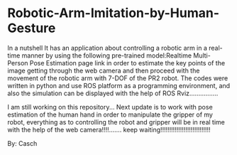 # Robotic-Arm-Imitation-by-Human-Gesture
In a nutshell
It has an application about controlling a robotic arm in a real-time manner by using the following pre-trained model:Realtime Multi-Person Pose Estimation page link in order to estimate the key points of the image getting through the web camera and then proceed with the movement of the robotic arm with 7-DOF of the PR2 robot. The codes were written in python and use ROS platform as a programming environment, and also the simulation can be displayed with the help of ROS Rviz................

I am still working on this repository... Next update is to work with pose estimation of the human hand in order to manipulate the gripper of my robot, everything as to controlling the robot and gripper will be in real time with the help of the web camera!!!!....... keep waiting!!!!!!!!!!!!!!!!!!!!!!!!!!!!

By: Casch
